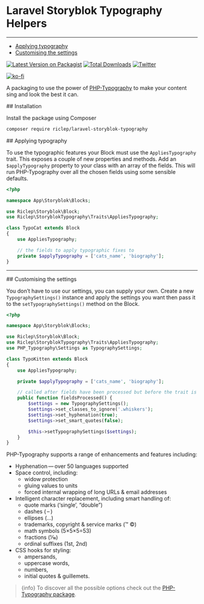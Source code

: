 # Laravel Storyblok Typography Helpers

---

- [Applying typography](#applying-typography)
- [Customising the settings](#customising-the-settings)

[![Latest Version on Packagist](https://img.shields.io/packagist/v/riclep/laravel-storyblok-typography.svg?style=flat-square)](https://packagist.org/packages/riclep/laravel-storyblok-typography)
[![Total Downloads](https://img.shields.io/packagist/dt/riclep/laravel-storyblok-typography.svg?style=flat-square)](https://packagist.org/packages/riclep/laravel-storyblok-typography)
[![Twitter](https://img.shields.io/twitter/follow/riclep.svg?style=social&label=Follow)](https://twitter.com/intent/follow?screen_name=riclep)

[![ko-fi](https://ko-fi.com/img/githubbutton_sm.svg)](https://ko-fi.com/M4M2C42W6)

A packaging to use the power of [PHP-Typography](https://github.com/mundschenk-at/php-typography) to make your content sing and look the best it can.

<a name="installation">
## Installation
</a>

Install the package using Composer

```bash
composer require riclep/laravel-storyblok-typography
```

<a name="applying-typography">
## Applying typography
</a>

To use the typographic features your Block must use the `AppliesTypography` trait. This exposes a couple of new properties and methods. Add an `$applyTypography` property to your class with an array of the fields. This will run PHP-Typography over all the chosen fields using some sensible defaults.

```php
<?php

namespace App\Storyblok\Blocks;

use Riclep\Storyblok\Block;
use Riclep\StoryblokTypography\Traits\AppliesTypography;

class TypoCat extends Block
{
    use AppliesTypography;

    // the fields to apply typographic fixes to
	private $applyTypography = ['cats_name', 'biography'];
}
```

---

<a name="customising-the-settings">
## Customising the settings
</a>

You don’t have to use our settings, you can supply your own. Create a new `TypographySettings()` instance and apply the settings you want then pass it to the `setTypographySettings()` method on the Block.

```php
<?php

namespace App\Storyblok\Blocks;

use Riclep\Storyblok\Block;
use Riclep\StoryblokTypography\Traits\AppliesTypography;
use PHP_Typography\Settings as TypographySettings;

class TypoKitten extends Block
{
    use AppliesTypography;

	private $applyTypography = ['cats_name', 'biography'];

    // called after fields have been processed but before the trait is initialised
	public function fieldsProcessed() {
        $settings = new TypographySettings();
        $settings->set_classes_to_ignore('.whiskers');
        $settings->set_hyphenation(true);
        $settings->set_smart_quotes(false);

        $this->setTypographySettings($settings);
	}
}
```

PHP-Typography supports a range of enhancements and features including:

- Hyphenation — over 50 languages supported
- Space control, including:
    - widow protection
    - gluing values to units
    - forced internal wrapping of long URLs & email addresses
- Intelligent character replacement, including smart handling of:
    - quote marks (‘single’, “double”)
    - dashes ( – )
    - ellipses (…)
    - trademarks, copyright & service marks (™ ©)
    - math symbols (5×5×5=53)
    - fractions (1⁄16)
    - ordinal suffixes (1st, 2nd)
- CSS hooks for styling:
    - ampersands,
    - uppercase words,
    - numbers,
    - initial quotes & guillemets.


> {info} To discover all the possible options check out the [PHP-Typography package](https://github.com/mundschenk-at/php-typography).
